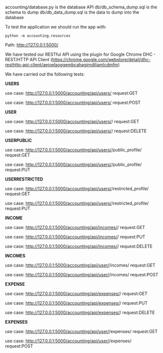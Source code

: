 accounting/database.py is the database API
db/db_schema_dump.sql is the schema to dump 
db/db_data_dump.sql is the data to dump into the database


To test the application we should run the app with:

    python -m accounting.resources

Path: http://127.0.0.1:5000/

We have tested our RESTful API using the plugin for Google Chrome DHC - REST/HTTP API Client (https://chrome.google.com/webstore/detail/dhc-resthttp-api-client/aejoelaoggembcahagimdiliamlcdmfm)

We have carried out the following tests:

__USERS__

use case: http://127.0.0.1:5000/accounting/api/users/
request:GET

use case: http://127.0.0.1:5000/accounting/api/users/
request:POST

__USER__

use case: http://127.0.0.1:5000/accounting/api/users/<nickname>/
request:GET

use case: http://127.0.0.1:5000/accounting/api/users/<nickname>/
request:DELETE

__USERPUBLIC__

use case: http://127.0.0.1:5000/accounting/api/users/<nickname>/public_profile/
request:GET

use case: http://127.0.0.1:5000/accounting/api/users/<nickname>/public_profile/
request:PUT

__USERRESTRICTED__

use case: http://127.0.0.1:5000/accounting/api/users/<nickname>/restricted_profile/
request:GET

use case: http://127.0.0.1:5000/accounting/api/users/<nickname>/restricted_profile/
request:PUT

__INCOME__

use case: http://127.0.0.1:5000/accounting/api/incomes/<id>/
request:GET

use case: http://127.0.0.1:5000/accounting/api/incomes/<id>/
request:PUT

use case: http://127.0.0.1:5000/accounting/api/incomes/<id>/
request:DELETE

__INCOMES__

use case: http://127.0.0.1:5000/accounting/api/user/<id>/incomes/
request:GET

use case: http://127.0.0.1:5000/accounting/api/user/<id>/incomes/
request:POST

__EXPENSE__

use case: http://127.0.0.1:5000/accounting/api/expenses/<id>/
request:GET

use case: http://127.0.0.1:5000/accounting/api/expenses/<id>/
request:PUT

use case: http://127.0.0.1:5000/accounting/api/expenses/<id>/
request:DELETE

__EXPENSES__

use case: http://127.0.0.1:5000/accounting/api/user/<id>/expenses/
request:GET

use case: http://127.0.0.1:5000/accounting/api/user/<id>/expenses/
request:POST



